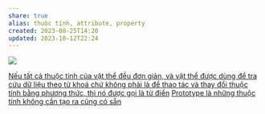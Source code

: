 ```yaml
---
share: true
alias: thuộc tính, attribute, property
created: 2023-08-25T14:20
updated: 2023-10-12T22:24
---
```

![](https://youtu.be/BRSg22VacUA?si=vlnEtXMkzdZB2hE3) 

[Nếu tất cả thuộc tính của vật thể đều đơn giản, và vật thể được dùng để tra cứu dữ liệu theo từ khoá chứ không phải là để thao tác và thay đổi thuộc tính bằng phương thức, thì nó được gọi là từ điển](./T%E1%BB%AB%20%C4%91i%E1%BB%83n%20l%C3%A0%20v%E1%BA%ADt%20th%E1%BB%83%20%C4%91%C6%B0%E1%BB%A3c%20d%C3%B9ng%20%C4%91%E1%BB%83%20tra%20c%E1%BB%A9u%20d%E1%BB%AF%20li%E1%BB%87u%20theo%20t%E1%BB%AB%20kho%C3%A1%20ch%E1%BB%A9%20kh%C3%B4ng%20ph%E1%BA%A3i%20l%C3%A0%20%C4%91%E1%BB%83%20thao%20t%C3%A1c%20v%C3%A0%20thay%20%C4%91%E1%BB%95i%20thu%E1%BB%99c%20t%C3%ADnh%20b%E1%BA%B1ng%20ph%C6%B0%C6%A1ng%20th%E1%BB%A9c.md#)
[Prototype là những thuộc tính không cần tạo ra cũng có sẵn](./Prototype%20l%C3%A0%20nh%E1%BB%AFng%20thu%E1%BB%99c%20t%C3%ADnh%20kh%C3%B4ng%20c%E1%BA%A7n%20t%E1%BA%A1o%20ra%20c%C5%A9ng%20c%C3%B3%20s%E1%BA%B5n.md#)